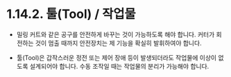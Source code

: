 ﻿# 1.14.2. 툴(Tool) / 작업물

* 밀링 커트와 같은 공구를 안전하게 바꾸는 것이 가능하도록 해야 합니다. 커터가 회전하는 것이 멈출 때까지 안전장치는 제 기능을 확실히 발휘하여야 합니다.

* 툴(Tool)은 갑작스러운 정전 또는 제어 장애 등이 발생되더라도 작업물에 이상이 없도록 설계되어야 합니다. 수동 조작일 때는 작업물의 분리가 가능해야 합니다.
